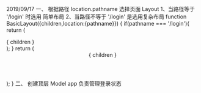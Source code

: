 2019/09/17
一、 根据路径 location.pathname 选择页面 Layout
    1、当路径等于 '/login' 时选用 简单布局
    2、当路径不等于 '/login' 是选用复杂布局
      function BasicLayout({children,location:{pathname}}) {
        if(pathname === '/login'){
          return (
            <div className={layout}>
              { children }
            </div>
          );
        }
        return (
          <div>
            <Left/>
            <Right>
              <Header/>
              <div className={main}>
                { children }
              </div>
            </Right>
          </div>
        );
      }
二、 创建顶层 Model app 负责管理登录状态

